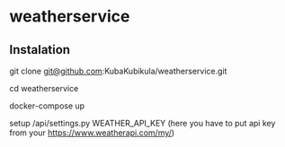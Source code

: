 # weatherservice

Instalation
--------------

git clone git@github.com:KubaKubikula/weatherservice.git

cd weatherservice

docker-compose up

setup /api/settings.py WEATHER_API_KEY (here you have to put api key from your https://www.weatherapi.com/my/)
